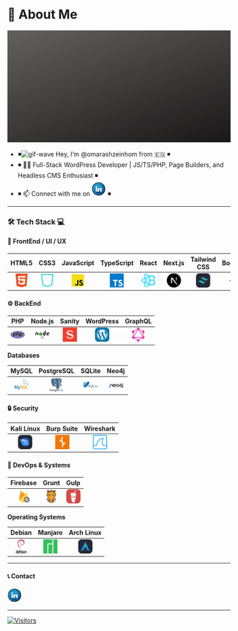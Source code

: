 # 🦱 About Me

![intro-image][intro-image]

- ◾![gif-wave][gif-wave] Hey, I’m @omarashzeinhom from 🇪🇬 ◾
- ◾ 👨‍💻 Full-Stack WordPress Developer | JS/TS/PHP, Page Builders, and Headless CMS Enthusiast ◾
- ◾ 📫 Connect with me on [![LinkedIn][linkedin-image]][linkedin-url] ◾

---

### 🛠️ Tech Stack 💻

#### 🎨 FrontEnd / UI / UX

| HTML5 | CSS3 | JavaScript | TypeScript | React | Next.js | Tailwind CSS | Bootstrap | Figma | Blender |
|:-----:|:----:|:----------:|:----------:|:-----:|:-------:|:-------------:|:---------:|:-----:|:-------:|
| ![HTML5][html5-icon]   | ![CSS3][css-icon]   | ![JavaScript][js-icon]   | ![TypeScript][typescript-icon]   | ![React][react-icon]   | ![Next.js][nextjs-icon]    | ![Tailwind CSS][tailwind-icon]    | ![Bootstrap][bootstrap-icon]    | ![Figma][figma-icon]   | ![Blender][blender-icon]   |

#### ⚙️ BackEnd

| PHP | Node.js | Sanity | WordPress | GraphQL |
|:---:|:-------:|:-----:|:---------:|:-------:|
| ![PHP][php-icon]  | ![Node.js][nodejs-icon]  | ![Sanity][sanity-icon]  | ![WordPress][wp-icon]  | ![GraphQL][graphql-icon]  |

**Databases**

| MySQL | PostgreSQL | SQLite | Neo4j |
|:----:|:----------:|:------:|:----:|
| ![MySQL][mysql-icon]  | ![PostgreSQL][postgresql-icon]  | ![SQLite][sqlite-icon]  | ![Neo4j][neo4j-icon]  |

#### 🔒 Security

| Kali Linux | Burp Suite | Wireshark |
|:---------:|:---------:|:---------:|
| ![Kali Linux][kali-icon]  | ![Burp Suite][burpsuite-icon]  | ![Wireshark][wireshark-icon]  |

#### 🚀 DevOps & Systems

| Firebase | Grunt | Gulp |
|:-------:|:-----:|:----:|
| ![Firebase][firebase-icon]  | ![Grunt][grunt-icon]  | ![Gulp][gulp-icon]  |

**Operating Systems**

| Debian | Manjaro | Arch Linux |
|:------:|:-------:|:-----------:|
| ![Debian][debian-icon]  | ![Manjaro][manjaro-icon]  | ![Arch Linux][arch-icon]  |

---

#### 📞 Contact

[![LinkedIn][linkedin-image]][linkedin-url]

---

[![Visitors](https://visitor-badge.laobi.icu/badge?page_id=omarashzeinhom.omarashzeinhom)](https://github.com/omarashzeinhom)

<!-- MARKDOWN LINKS & IMAGES -->
[intro-image]: img/gifaboutme.gif
[gif-wave]: https://cdn.jsdelivr.net/gh/Readme-Workflows/Readme-Icons@main/icons/gifs/wave.gif

<!-- Social Links -->
[linkedin-url]: https://www.linkedin.com/in/omarzeinhom/
[linkedin-image]: img/linkedin_11601.png

<!-- Tech Stack Icons -->
[html5-icon]: img/devicon--html5.png
[css-icon]: img/catppuccin--css3.png
[js-icon]: img/vscode-icons--file-type-js-official.png
[typescript-icon]: img/devicon--typescript.png
[react-icon]: img/devicon--reactbootstrap.png
[nextjs-icon]: img/devicon--nextjs.png
[tailwind-icon]: img/skill-icons--tailwindcss-dark.png
[bootstrap-icon]: img/devicon--bootstrap.png
[figma-icon]: img/skill-icons--figma-dark.png
[blender-icon]: img/skill-icons--blender-dark.png

[php-icon]: img/devicon--php.png
[nodejs-icon]: img/devicon--nodejs-wordmark.png
[sanity-icon]: img/devicon--sanity.png
[wp-icon]: img/skill-icons--wordpress.png
[graphql-icon]: img/logos--graphql.png

[mysql-icon]: img/logos--mysql.png
[postgresql-icon]: img/devicon--postgresql-wordmark.png
[sqlite-icon]: img/devicon--sqlite-wordmark.png
[neo4j-icon]: img/logos--neo4j.png

[kali-icon]: img/skill-icons--kali-dark.png
[burpsuite-icon]: img/simple-icons--burpsuite.png
[wireshark-icon]: img/simple-icons--wireshark.png

[firebase-icon]: img/vscode-icons--file-type-light-firebasehosting.png
[grunt-icon]: img/material-icon-theme--grunt.png
[gulp-icon]: img/skill-icons--gulp.png

[debian-icon]: img/devicon--debian-wordmark.png
[manjaro-icon]: img/logos--manjaro.png
[arch-icon]: img/skill-icons--arch-dark.png

[markdown-icon]: img/skill-icons--markdown-light.png

